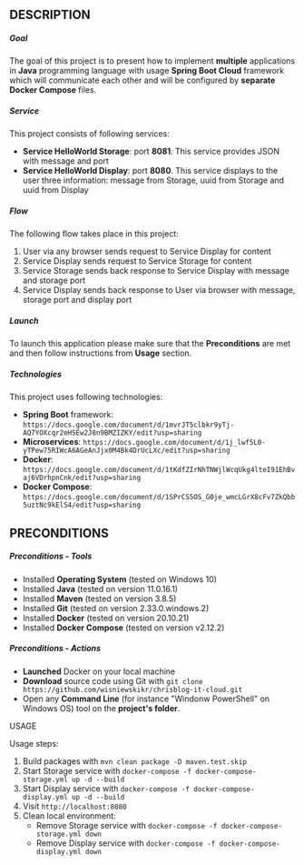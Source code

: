 DESCRIPTION
-----------

##### Goal
The goal of this project is to present how to implement **multiple** applications in **Java** programming language with usage **Spring Boot Cloud** framework which will communicate each other and will be configured by **separate Docker Compose** files. 

##### Service
This project consists of following services:
* **Service HelloWorld Storage**: port **8081**: This service provides JSON with message and port
* **Service HelloWorld Display**: port **8080**. This service displays to the user three information: message from Storage, uuid from Storage and uuid from Display

##### Flow
The following flow takes place in this project:
1. User via any browser sends request to Service Display for content
1. Service Display sends request to Service Storage for content
1. Service Storage sends back response to Service Display with message and storage port
1. Service Display sends back response to User via browser with message, storage port and display port

##### Launch
To launch this application please make sure that the **Preconditions** are met and then follow instructions from **Usage** section.

##### Technologies
This project uses following technologies:
* **Spring Boot** framework: `https://docs.google.com/document/d/1mvrJT5clbkr9yTj-AQ7YOXcqr2eHSEw2J8n9BMZIZKY/edit?usp=sharing`
* **Microservices**: `https://docs.google.com/document/d/1j_lwf5L0-yTPew75RIWcA6AGeAnJjx0M4Bk4DrUcLXc/edit?usp=sharing`
* **Docker**: `https://docs.google.com/document/d/1tKdfZIrNhTNWjlWcqUkg4lteI91EhBvaj6VDrhpnCnk/edit?usp=sharing`
* **Docker Compose**: `https://docs.google.com/document/d/1SPrCS5OS_G0je_wmcLGrX8cFv7ZkQbb5uztNc9kElS4/edit?usp=sharing`


PRECONDITIONS
-------------

##### Preconditions - Tools
* Installed **Operating System** (tested on Windows 10)
* Installed **Java** (tested on version 11.0.16.1)
* Installed **Maven** (tested on version 3.8.5)
* Installed **Git** (tested on version 2.33.0.windows.2)
* Installed **Docker** (tested on version 20.10.21)
* Installed **Docker Compose** (tested on version v2.12.2)

##### Preconditions - Actions
* **Launched** Docker on your local machine
* **Download** source code using Git with `git clone https://github.com/wisniewskikr/chrisblog-it-cloud.git`
* Open any **Command Line** (for instance "Windonw PowerShell" on Windows OS) tool on the **project's folder**.

USAGE

Usage steps:
1. Build packages with `mvn clean package -D maven.test.skip`
1. Start Storage service with `docker-compose -f docker-compose-storage.yml up -d --build`
1. Start Display service with `docker-compose -f docker-compose-display.yml up -d --build`
1. Visit `http://localhost:8080`
1. Clean local environment:
     * Remove Storage service with `docker-compose -f docker-compose-storage.yml down`
     * Remove Display service with `docker-compose -f docker-compose-display.yml down`